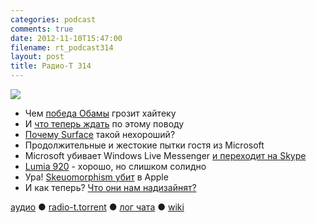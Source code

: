 ```yaml
---
categories: podcast
comments: true
date: 2012-11-10T15:47:00
filename: rt_podcast314
layout: post
title: Радио-Т 314
---
```


![](https://radio-t.com/images/radio-t/rt314.jpg)

* Чем [победа Обамы](http://techcrunch.com/2012/11/06/obama-wins-the-election-heres-his-technology-agenda/) грозит хайтеку
* И [что теперь ждать](http://www.nextgov.com/cio-briefing/2012/11/what-expect-technology-obamas-second-term/59412/) по этому поводу
* [Почему Surface](http://www.dailyherald.com/article/20121110/business/711109985/) такой нехороший?
* Продолжительные и жестокие пытки гостя из Microsoft
* Microsoft убивает Windows Live Messenger [и переходит на Skype](http://www.theverge.com/2012/11/5/3603014/windows-live-messenger-retirement-skype)
* [Lumia 920](http://gizmodo.com/5957795/lumia-920-review-just-too-damn-heavy) - хорошо, но слишком солидно
* Ура! [Skeuomorphism убит](http://gigaom.com/apple/skeumorphism-is-finally-dead-so-what-is-apples-next-design-move/) в Apple
* И как теперь? [Что они нам надизайнят?](http://counternotions.com/2012/11/05/sirjony/)

[аудио](http://cdn.radio-t.com/rt_podcast314.mp3) ● [radio-t.torrent](http://cdn.radio-t.com/torrents/rt_podcast314.mp3.torrent) ● [лог чата](http://chat.radio-t.com/logs/radio-t-314.html) ● [wiki](http://wiki.radio-t.com/%D0%92%D1%8B%D0%BF%D1%83%D1%81%D0%BA_314)<audio src="http://cdn.radio-t.com/rt_podcast314.mp3" preload="none"></audio>
